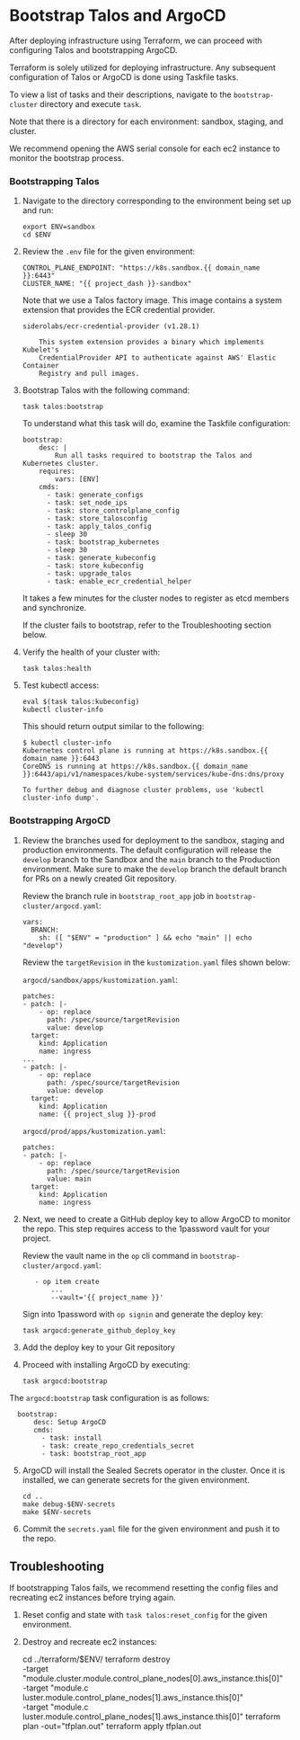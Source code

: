 # Bootstrap Talos and ArgoCD

After deploying infrastructure using Terraform, we can proceed with configuring
Talos and bootstrapping ArgoCD.

Terraform is solely utilized for deploying infrastructure. Any subsequent
configuration of Talos or ArgoCD is done using Taskfile tasks.

To view a list of tasks and their descriptions, navigate to the
`bootstrap-cluster` directory and execute `task`.

Note that there is a directory for each environment: sandbox, staging, and
cluster.

We recommend opening the AWS serial console for each ec2 instance to monitor the
bootstrap process.

### Bootstrapping Talos

1. Navigate to the directory corresponding to the environment being set up and
   run:

   ```shell
   export ENV=sandbox
   cd $ENV
   ```

2. Review the `.env` file for the given environment:

   ```shell
   CONTROL_PLANE_ENDPOINT: "https://k8s.sandbox.{{ domain_name }}:6443"
   CLUSTER_NAME: "{{ project_dash }}-sandbox"
   ```

   Note that we use a Talos factory image. This image contains a system
   extension that provides the ECR credential provider.

   ```
   siderolabs/ecr-credential-provider (v1.28.1)

       This system extension provides a binary which implements Kubelet's
       CredentialProvider API to authenticate against AWS' Elastic Container
       Registry and pull images.
   ```

3. Bootstrap Talos with the following command:

   ```
   task talos:bootstrap
   ```

   To understand what this task will do, examine the Taskfile configuration:

   ```
   bootstrap:
       desc: |
           Run all tasks required to bootstrap the Talos and Kubernetes cluster.
       requires:
           vars: [ENV]
       cmds:
         - task: generate_configs
         - task: set_node_ips
         - task: store_controlplane_config
         - task: store_talosconfig
         - task: apply_talos_config
         - sleep 30
         - task: bootstrap_kubernetes
         - sleep 30
         - task: generate_kubeconfig
         - task: store_kubeconfig
         - task: upgrade_talos
         - task: enable_ecr_credential_helper
   ```

   It takes a few minutes for the cluster nodes to register as etcd
   members and synchronize.

   If the cluster fails to bootstrap, refer to the Troubleshooting section
   below.

4. Verify the health of your cluster with:

   ```shell
   task talos:health
   ```

5. Test kubectl access:

   ```shell
   eval $(task talos:kubeconfig)
   kubectl cluster-info
   ```

   This should return output similar to the following:

   ```shell
   $ kubectl cluster-info
   Kubernetes control plane is running at https://k8s.sandbox.{{ domain_name }}:6443
   CoreDNS is running at https://k8s.sandbox.{{ domain_name }}:6443/api/v1/namespaces/kube-system/services/kube-dns:dns/proxy

   To further debug and diagnose cluster problems, use 'kubectl cluster-info dump'.
   ```

### Bootstrapping ArgoCD

1. Review the branches used for deployment to the sandbox, staging and
   production environments. The default configuration will release the `develop`
   branch to the Sandbox and the `main` branch to the Production environment.
   Make sure to make the `develop` branch the default branch for PRs on a newly
   created Git repository.

   Review the branch rule in `bootstrap_root_app` job in
   `bootstrap-cluster/argocd.yaml`:

   ```
   vars:
     BRANCH:
       sh: ([ "$ENV" = "production" ] && echo "main" || echo "develop")
   ```

   Review the `targetRevision` in the `kustomization.yaml` files shown below:

   `argocd/sandbox/apps/kustomization.yaml`:

   ```
   patches:
   - patch: |-
       - op: replace
         path: /spec/source/targetRevision
         value: develop
     target:
       kind: Application
       name: ingress
   ...
   - patch: |-
       - op: replace
         path: /spec/source/targetRevision
         value: develop
     target:
       kind: Application
       name: {{ project_slug }}-prod
   ```

   `argocd/prod/apps/kustomization.yaml`:

   ```
   patches:
   - patch: |-
       - op: replace
         path: /spec/source/targetRevision
         value: main
     target:
       kind: Application
       name: ingress
   ```

2. Next, we need to create a GitHub deploy key to allow ArgoCD to monitor the
   repo. This step requires access to the 1password vault for your project.

   Review the vault name in the `op` cli command in
   `bootstrap-cluster/argocd.yaml`:

   ```
      - op item create
          ...
          --vault='{{ project_name }}'
   ```

   Sign into 1password with `op signin` and generate the deploy key:

   ```shell
   task argocd:generate_github_deploy_key
   ```

3. Add the deploy key to your Git repository

4. Proceed with installing ArgoCD by executing:

   ```shell
   task argocd:bootstrap
   ```

The `argocd:bootstrap` task configuration is as follows:

```
  bootstrap:
      desc: Setup ArgoCD
      cmds:
        - task: install
        - task: create_repo_credentials_secret
        - task: bootstrap_root_app
```

5. ArgoCD will install the Sealed Secrets operator in the cluster. Once it is
   installed, we can generate secrets for the given environment.

   ```shell
   cd ..
   make debug-$ENV-secrets
   make $ENV-secrets
   ```

6. Commit the `secrets.yaml` file for the given environment and push it to the
   repo.

## Troubleshooting

If bootstrapping Talos fails, we recommend resetting the config files and
recreating ec2 instances before trying again.

1. Reset config and state with `task talos:reset_config` for the given
   environment.

2. Destroy and recreate ec2 instances:

   cd ../terraform/$ENV/
   terraform destroy \
    -target "module.cluster.module.control_plane_nodes[0].aws_instance.this[0]" \
    -target "module.c luster.module.control_plane_nodes[1].aws_instance.this[0]" \
    -target "module.c luster.module.control_plane_nodes[1].aws_instance.this[0]"
   terraform plan -out="tfplan.out"
   terraform apply tfplan.out

